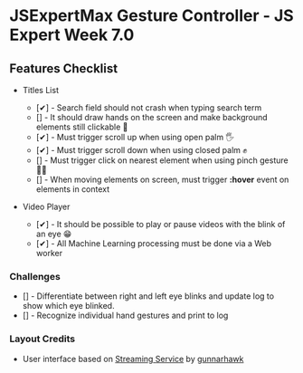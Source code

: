 # JSExpertMax Gesture Controller - JS Expert Week 7.0

## Features Checklist
- Titles List
  - [✔] - Search field should not crash when typing search term
  - [] - It should draw hands on the screen and make background elements still clickable 🙌
  - [✔] - Must trigger scroll up when using open palm 🖐
  - [✔] - Must trigger scroll down when using closed palm ✊
  - [] - Must trigger click on nearest element when using pinch gesture 🤏🏻
  - [] - When moving elements on screen, must trigger **:hover** event on elements in context

- Video Player
  - [✔] - It should be possible to play or pause videos with the blink of an eye 😁
  - [✔] - All Machine Learning processing must be done via a Web worker

### Challenges
- [] - Differentiate between right and left eye blinks and update log to show which eye blinked.
- [] - Recognize individual hand gestures and print to log

### Layout Credits
- User interface based on [Streaming Service](https://codepen.io/Gunnarhawk/pen/vYJEwoM) by [gunnarhawk](https://github.com/Gunnarhawk)
